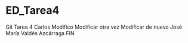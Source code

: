 # ED_Tarea4
Git Tarea 4
Carlos
Modifico
Modificar otra vez
Modificar de nuevo
José María Valdés Azcárraga
FIN

